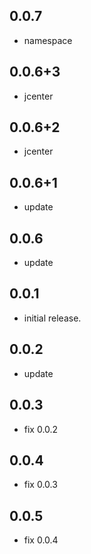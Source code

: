 ## 0.0.7

* namespace

## 0.0.6+3

* jcenter

## 0.0.6+2

* jcenter

## 0.0.6+1

* update

## 0.0.6

* update

## 0.0.1

* initial release.

## 0.0.2

* update

## 0.0.3

* fix 0.0.2

## 0.0.4

* fix 0.0.3

## 0.0.5

* fix 0.0.4